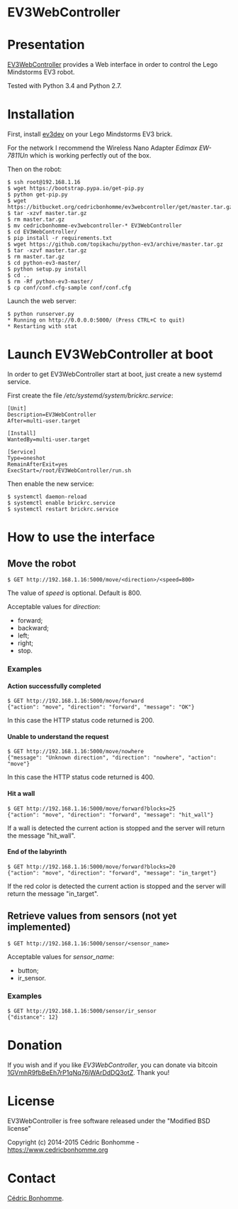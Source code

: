 EV3WebController
================

# Presentation

[EV3WebController](https://bitbucket.org/cedricbonhomme/ev3webcontroller)
provides a Web interface in order to control the Lego Mindstorms EV3 robot.

Tested with Python 3.4 and Python 2.7.

# Installation

First, install [ev3dev](http://www.ev3dev.org) on your
Lego Mindstorms EV3 brick.

For the network I recommend the Wireless Nano Adapter *Edimax EW-7811Un* which
is working perfectly out of the box.

Then on the robot:

    $ ssh root@192.168.1.16
    $ wget https://bootstrap.pypa.io/get-pip.py
    $ python get-pip.py
    $ wget https://bitbucket.org/cedricbonhomme/ev3webcontroller/get/master.tar.gz
    $ tar -xzvf master.tar.gz
    $ rm master.tar.gz
    $ mv cedricbonhomme-ev3webcontroller-* EV3WebController
    $ cd EV3WebController/
    $ pip install -r requirements.txt
    $ wget https://github.com/topikachu/python-ev3/archive/master.tar.gz
    $ tar -xzvf master.tar.gz
    $ rm master.tar.gz
    $ cd python-ev3-master/
    $ python setup.py install
    $ cd ..
    $ rm -Rf python-ev3-master/
    $ cp conf/conf.cfg-sample conf/conf.cfg

Launch the web server:

    $ python runserver.py
    * Running on http://0.0.0.0:5000/ (Press CTRL+C to quit)
    * Restarting with stat

# Launch EV3WebController at boot

In order to get EV3WebController start at boot, just create a new systemd
service.

First create the file */etc/systemd/system/brickrc.service*:

    [Unit]
    Description=EV3WebController
    After=multi-user.target

    [Install]
    WantedBy=multi-user.target

    [Service]
    Type=oneshot
    RemainAfterExit=yes
    ExecStart=/root/EV3WebController/run.sh

Then enable the new service:

    $ systemctl daemon-reload
    $ systemctl enable brickrc.service
    $ systemctl restart brickrc.service


# How to use the interface

## Move the robot

    $ GET http://192.168.1.16:5000/move/<direction>/<speed=800>

The value of *speed* is optional. Default is 800.

Acceptable values for *direction*:

* forward;
* backward;
* left;
* right;
* stop.

### Examples

#### Action successfully completed

    $ GET http://192.168.1.16:5000/move/forward
    {"action": "move", "direction": "forward", "message": "OK"}

In this case the HTTP status code returned is 200.

#### Unable to understand the request

    $ GET http://192.168.1.16:5000/move/nowhere
    {"message": "Unknown direction", "direction": "nowhere", "action": "move"}

In this case the HTTP status code returned is 400.

#### Hit a wall

    $ GET http://192.168.1.16:5000/move/forward?blocks=25
    {"action": "move", "direction": "forward", "message": "hit_wall"}

If a wall is detected the current action is stopped and the server
will return the message "hit_wall".

#### End of the labyrinth

    $ GET http://192.168.1.16:5000/move/forward?blocks=20
    {"action": "move", "direction": "forward", "message": "in_target"}

If the red color is detected the current action is stopped and the server
will return the message "in_target".

## Retrieve values from sensors (not yet implemented)

    $ GET http://192.168.1.16:5000/sensor/<sensor_name>

Acceptable values for *sensor_name*:

* button;
* ir_sensor.

### Examples

    $ GET http://192.168.1.16:5000/sensor/ir_sensor
    {"distance": 12}

# Donation

If you wish and if you like *EV3WebController*, you can donate via bitcoin
[1GVmhR9fbBeEh7rP1qNq76jWArDdDQ3otZ](https://blockexplorer.com/address/1GVmhR9fbBeEh7rP1qNq76jWArDdDQ3otZ).
Thank you!

# License

EV3WebController is free software released under the "Modified BSD license"

Copyright (c) 2014-2015 Cédric Bonhomme - https://www.cedricbonhomme.org

# Contact

[Cédric Bonhomme](https://www.cedricbonhomme.org).

